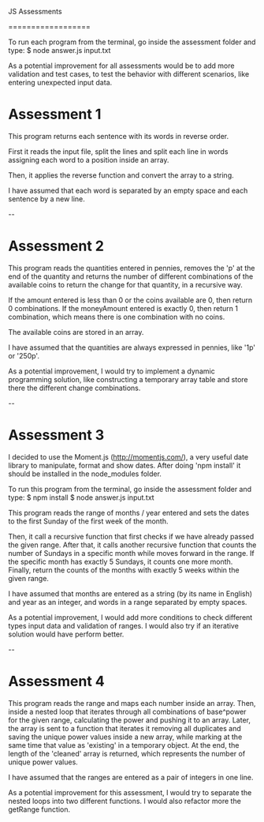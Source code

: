 JS Assessments

==================

To run each program from the terminal, go inside the assessment folder and type:
$ node answer.js input.txt


As a potential improvement for all assessments would be to add more validation and test cases, to test the behavior with different scenarios, like entering unexpected input data.

# Assessment 1

This program returns each sentence with its words in reverse order.

First it reads the input file, split the lines and split each line in words assigning each word to a position inside an array.

Then, it applies the reverse function and convert the array to a string.

I have assumed that each word is separated by an empty space and each sentence by a new line.

--


# Assessment 2

This program reads the quantities entered in pennies, removes the 'p' at the end of the quantity and returns the number of different combinations of the available coins to return the change for that quantity, in a recursive way.

If the amount entered is less than 0 or the coins available are 0, then return 0 combinations.
If the moneyAmount entered is exactly 0, then return 1 combination, which means there is one combination with no coins.

The available coins are stored in an array.

I have assumed that the quantities are always expressed in pennies, like '1p' or '250p'.

As a potential improvement, I would try to implement a dynamic programming solution, like constructing a temporary array table and store there the different change combinations.

--


# Assessment 3

I decided to use the Moment.js (http://momentjs.com/), a very useful date library to manipulate, format and show dates. After doing 'npm install' it should be installed in the node_modules folder.

To run this program from the terminal, go inside the assessment folder and type:
$ npm install
$ node answer.js input.txt

This program reads the range of months / year entered and sets the dates to the first Sunday of the first week of the month.

Then, it call a recursive function that first checks if we have already passed the given range.
After that, it calls another recursive function that counts the number of Sundays in a specific month while moves forward in the range. If the specific month has exactly 5 Sundays, it counts one more month.
Finally, return the counts of the months with exactly 5 weeks within the given range.

I have assumed that months are entered as a string (by its name in English) and year as an integer, and words in a range separated by empty spaces.

As a potential improvement, I would add more conditions to check different types input data and validation of ranges.
I would also try if an iterative solution would have perform better.

--


# Assessment 4

This program reads the range and maps each number inside an array. Then, inside a nested loop that iterates through all combinations of base^power for the given range, calculating the power and pushing it to an array.
Later, the array is sent to a function that iterates it removing all duplicates and saving the unique power values inside a new array, while marking at the same time that value as 'existing' in a temporary object.
At the end, the length of the 'cleaned' array is returned, which represents the number of unique power values.

I have assumed that the ranges are entered as a pair of integers in one line.

As a potential improvement for this assessment, I would try to separate the nested loops into two different functions. I would also refactor more the getRange function.

